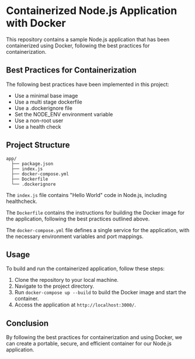 # Containerized Node.js Application with Docker
This repository contains a sample Node.js application that has been containerized using Docker, following the best practices for containerization.

## Best Practices for Containerization
The following best practices have been implemented in this project:

- Use a minimal base image
- Use a multi stage dockerfile
- Use a .dockerignore file
- Set the NODE_ENV environment variable
- Use a non-root user
- Use a health check

## Project Structure
```
app/
  ├── package.json
  ├── index.js
  ├── docker-compose.yml
  ├── Dockerfile
  └── .dockerignore
```

The `index.js` file contains "Hello World" code in Node.js, including healthcheck.

The `Dockerfile` contains the instructions for building the Docker image for the application, following the best practices outlined above.

The `docker-compose.yml` file defines a single service for the application, with the necessary environment variables and port mappings.

## Usage
To build and run the containerized application, follow these steps:

1. Clone the repository to your local machine.
2. Navigate to the project directory.
3. Run `docker-compose up --build` to build the Docker image and start the container.
4. Access the application at `http://localhost:3000/`.

## Conclusion
By following the best practices for containerization and using Docker, we can create a portable, secure, and efficient container for our Node.js application.
